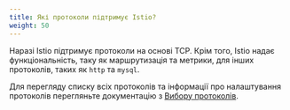 ```yaml
---
title: Які протоколи підтримує Istio?
weight: 50
---
```


Наразі Istio підтримує протоколи на основі TCP. Крім того, Istio надає функціональність, таку як маршрутизація та метрики, для інших протоколів, таких як `http` та `mysql`.

Для перегляду списку всіх протоколів та інформації про налаштування протоколів перегляньте документацію з [Вибору протоколів](/docs/ops/configuration/traffic-management/protocol-selection/).
